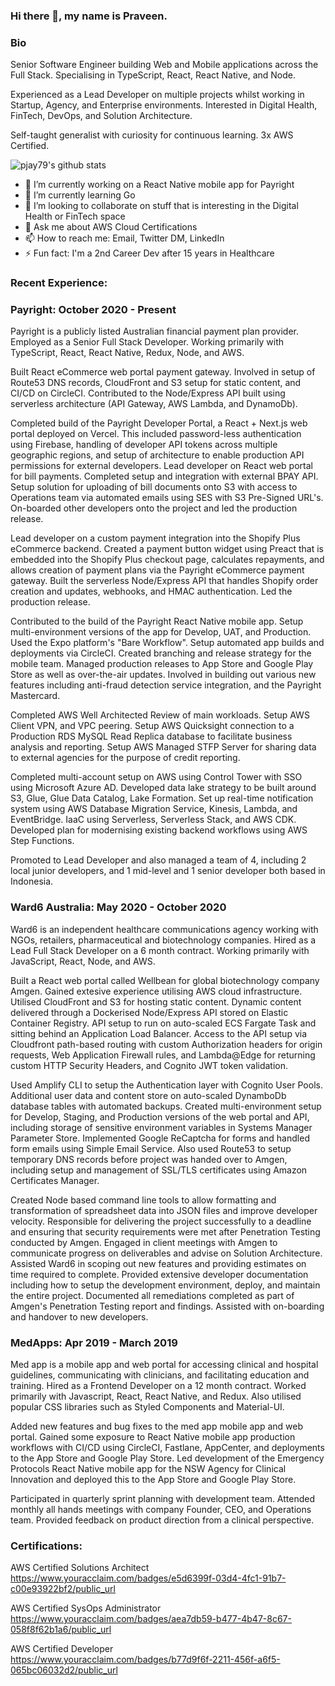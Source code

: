 ### Hi there 👋, my name is Praveen. 

### Bio

Senior Software Engineer building Web and Mobile applications across the Full Stack. Specialising in TypeScript, React, React Native, and Node.

Experienced as a Lead Developer on multiple projects whilst working in Startup, Agency, and Enterprise environments.  Interested in Digital Health, FinTech, DevOps, and Solution Architecture. 

Self-taught generalist with curiosity for continuous learning. 3x AWS Certified.

![pjay79's github stats](https://github-readme-stats.vercel.app/api?username=pjay79&show_icons=true&theme=cobalt)

- 🔭 I’m currently working on a React Native mobile app for Payright
- 🌱 I’m currently learning Go
- 👯 I’m looking to collaborate on stuff that is interesting in the Digital Health or FinTech space
- 💬 Ask me about AWS Cloud Certifications
- 📫 How to reach me: Email, Twitter DM, LinkedIn
- ⚡ Fun fact: I'm a 2nd Career Dev after 15 years in Healthcare

### Recent Experience:

### Payright: October 2020 - Present

Payright is a publicly listed Australian financial payment plan provider. Employed as a Senior Full Stack
Developer. Working primarily with TypeScript, React, React Native, Redux, Node, and AWS.

Built React eCommerce web portal payment gateway. Involved in setup of Route53 DNS records, CloudFront
and S3 setup for static content, and CI/CD on CircleCI. Contributed to the Node/Express API built using
serverless architecture (API Gateway, AWS Lambda, and DynamoDb). 

Completed build of the Payright Developer Portal, a React + Next.js web portal deployed on Vercel. This included
password-less authentication using Firebase, handling of developer API tokens across multiple geographic
regions, and setup of architecture to enable production API permissions for external developers.
Lead developer on React web portal for bill payments. Completed setup and integration with external BPAY API.
Setup solution for uploading of bill documents onto S3 with access to Operations team via automated emails
using SES with S3 Pre-Signed URL's. On-boarded other developers onto the project and led the production
release.

Lead developer on a custom payment integration into the Shopify Plus eCommerce backend. Created a payment
button widget using Preact that is embedded into the Shopify Plus checkout page, calculates repayments,
and allows creation of payment plans via the Payright eCommerce payment gateway. Built the serverless
Node/Express API that handles Shopify order creation and updates, webhooks, and HMAC authentication.
Led the production release.

Contributed to the build of the Payright React Native mobile app. Setup multi-environment versions of the app
for Develop, UAT, and Production. Used the Expo platform's "Bare Workflow". Setup automated app builds
and deployments via CircleCI. Created branching and release strategy for the mobile team. Managed production
releases to App Store and Google Play Store as well as over-the-air updates. Involved in building out various new
features including anti-fraud detection service integration, and the Payright Mastercard.

Completed AWS Well Architected Review of main workloads. Setup AWS Client VPN, and VPC peering. Setup
AWS Quicksight connection to a Production RDS MySQL Read Replica database to facilitate business analysis
and reporting. Setup AWS Managed STFP Server for sharing data to external agencies for the purpose of credit
reporting. 

Completed multi-account setup on AWS using Control Tower with SSO using Microsoft Azure AD. Developed
data lake strategy to be built around S3, Glue, Glue Data Catalog, Lake Formation. Set up real-time notification
system using AWS Database Migration Service, Kinesis, Lambda, and EventBridge. IaaC using Serverless,
Serverless Stack, and AWS CDK. Developed plan for modernising existing backend workflows using AWS Step
Functions.

Promoted to Lead Developer and also managed a team of 4, including 2 local junior developers, and 1 mid-level
and 1 senior developer both based in Indonesia. 

### Ward6 Australia: May 2020 - October 2020

Ward6 is an independent healthcare communications agency working with NGOs, retailers, pharmaceutical and biotechnology companies. Hired as a Lead Full Stack Developer on a 6 month contract. Working primarily with JavaScript, React, Node, and AWS.

Built a React web portal called Wellbean for global biotechnology company Amgen. Gained extesive experience utilising AWS cloud infrastructure. Utilised CloudFront and S3 for hosting static content. Dynamic content delivered through a Dockerised Node/Express API stored on Elastic Container Registry. API setup to run on auto-scaled ECS Fargate Task and sitting behind an Application Load Balancer. Access to the API setup via Cloudfront path-based routing with custom Authorization headers for origin requests, Web Application Firewall rules, and Lambda@Edge for returning custom HTTP Security Headers, and Cognito JWT token validation.

Used Amplify CLI to setup the Authentication layer with Cognito User Pools. Additional user data and content store on auto-scaled DynamboDb database tables with automated backups. Created multi-environment setup for Develop, Staging, and Production versions of the web portal and API, including storage of sensitive environment variables in Systems Manager Parameter Store. Implemented Google ReCaptcha for forms and handled form emails using Simple Email Service. Also used Route53 to setup temporary DNS records before project was handed over to Amgen, including setup and management of SSL/TLS certificates using Amazon Certificates Manager.

Created Node based command line tools to allow formatting and transformation of spreadsheet data into JSON files and improve developer velocity. Responsible for delivering the project successfully to a deadline and ensuring that security requirements were met after Penetration Testing conducted by Amgen. Engaged in client meetings with Amgen to communicate progress on deliverables and advise on Solution Architecture. Assisted Ward6 in scoping out new features and providing estimates on time required to complete. Provided extensive developer documentation including how to setup the development environment, deploy, and maintain the entire project. Documented all remediations completed as part of Amgen's Penetration Testing report and findings. Assisted with on-boarding and handover to new developers.

### MedApps: Apr 2019 - March 2019

Med app is a mobile app and web portal for accessing clinical and hospital guidelines, communicating with clinicians, and facilitating education and training. Hired as a Frontend Developer on a 12 month contract. Worked primarily with Javascript, React, React Native, and Redux. Also utilised popular CSS libraries such as Styled Components and Material-UI.

Added new features and bug fixes to the med app mobile app and web portal. Gained some exposure to React Native mobile app production workflows with CI/CD using CircleCI, Fastlane, AppCenter, and deployments to the App Store and Google Play Store. Led development of the Emergency Protocols React Native mobile app for the NSW Agency for Clinical Innovation and deployed this to the App Store and Google Play Store.

Participated in quarterly sprint planning with development team. Attended monthly all hands meetings with company Founder, CEO, and Operations team. Provided feedback on product direction from a clinical perspective.

### Certifications:

AWS Certified Solutions Architect  
https://www.youracclaim.com/badges/e5d6399f-03d4-4fc1-91b7-c00e93922bf2/public_url

AWS Certified SysOps Administrator  
https://www.youracclaim.com/badges/aea7db59-b477-4b47-8c67-058f8f62b1a6/public_url

AWS Certified Developer  
https://www.youracclaim.com/badges/b77d9f6f-2211-456f-a6f5-065bc06032d2/public_url
